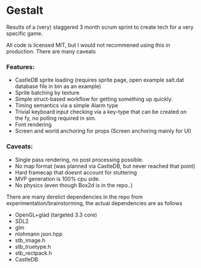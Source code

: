 # Gestalt

Results of a (very) staggered 3 month scrum sprint to create tech for a very specific game.

All code is licensed MIT, but I would not recommened using this in production. There are many caveats

### Features:
* CastleDB sprite loading (requires sprite page, open example salt.dat database file in bin as an example)
* Sprite batching by texture
* Simple struct-based workflow for getting something up quickly.
* Timing semantics via a simple Alarm type
* Trivial keyboard input checking via a key-type that can be created on the fy, no polling required in sim.
* Font rendering
* Screen and world anchoring for props (Screen anchoring mainly for UI)


### Caveats:
* Single pass rendering, no post processing possible.
* No map format (was planned via CastleDB, but never reached that point)
* Hard framecap that doesnt account for stuttering
* MVP generation is 100% cpu side.
* No physics (even though Box2d is in the repo..)

There are many derelict dependencies in the repo from experimentation/brainstorming, the actual dependencies are as follows

* OpenGL+glad (targeted 3.3 core)
* SDL2
* glm
* nlohmann json.hpp
* stb_image.h
* stb_truetype.h
* stb_rectpack.h
* CastleDB
